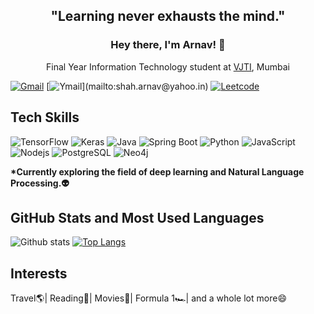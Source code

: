 <h2 align="center">"Learning never exhausts the mind."</h2>
<h3 align="center" style="border-bottom : none">Hey there, I'm Arnav! 👋</h3>
<p align="center">Final Year Information Technology student at <a href="https://vjtimumbai.in/">VJTI</a>, Mumbai</p>


[![Gmail](https://img.shields.io/badge/arnavshah73%40gmail.com-d14836?style=for-the-badge&logo=gmail&logoColor=white)](mailto:arnavshah73@gmail.com)
[![Ymail](https://img.shields.io/badge/shah.arnav%40yahoo.in-6001d2?style=for-the-badge&logo=yahoo!)](mailto:shah.arnav@yahoo.in)
[![Leetcode](https://img.shields.io/badge/CaptainArnav-9cf?style=for-the-badge&logo=leetcode&logoColor=white)](https://leetcode.com/CaptainArnav/)

## Tech Skills

![TensorFlow](https://img.shields.io/badge/-TensorFlow-f2f2f2?style=flat-square&logo=tensorflow)
![Keras](https://img.shields.io/badge/-Keras-red?style=flat-square&logo=keras)
![Java](https://img.shields.io/badge/-Java-ff6600?style=flat-square&logo=java)
![Spring Boot](https://img.shields.io/badge/-Spring%20Boot-white?style=flat-square&logo=springboot)
![Python](https://img.shields.io/badge/-Python-f2f2f2?style=flat-square&logo=python)
![JavaScript](https://img.shields.io/badge/-JavaScript-black?style=flat-square&logo=javascript)
![Nodejs](https://img.shields.io/badge/NodeJs-339933.svg?logo=node.js&logoColor=white)
![PostgreSQL](https://img.shields.io/badge/-PostgreSQL-9999ff?style=flat-square&logo=postgresql)
![Neo4j](https://img.shields.io/badge/-Neo4j-d9d9d9?style=flat-square&logo=neo4j)

**\*Currently exploring the field of deep learning and Natural Language Processing.👽**

## GitHub Stats and Most Used Languages

![Github stats](https://github-readme-stats.vercel.app/api?username=CaptainArnav&hide=issues&theme=gruvbox&show_icons=true&hide_border=false&count_private=true&include_all_commits=true&line_height=24.5)
[![Top Langs](https://github-readme-stats.vercel.app/api/top-langs/?username=CaptainArnav&layout=compact&theme=gruvbox&langs_count=10)](https://github.com/CaptainArnav/github-readme-stats)

## Interests
Travel🌎| Reading🤩| Movies🎥| Formula 1🏎| and a whole lot more😄
